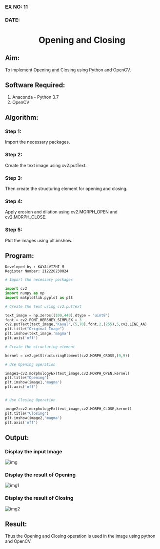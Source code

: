 ### EX NO: 11
### DATE:
# <p align="center">Opening and Closing</p>

## Aim:
To implement Opening and Closing using Python and OpenCV.

## Software Required:
1. Anaconda - Python 3.7
2. OpenCV

## Algorithm:
### Step 1:

Import the necessary packages.

### Step 2:

Create the text image using cv2.putText.

### Step 3:

Then create the structuring element for opening and closing.

### Step 4:

Apply erosion and dilation using cv2.MORPH_OPEN and cv2.MORPH_CLOSE.

### Step 5:

Plot the images using plt.imshow.

 
## Program:
```
Developed by : KAYALVIZHI M
Register Number: 212220230024
```
``` Python
# Import the necessary packages

import cv2
import numpy as np
import matplotlib.pyplot as plt

# Create the Text using cv2.putText

text_image = np.zeros((100,440),dtype = 'uint8')
font = cv2.FONT_HERSHEY_SIMPLEX = 3
cv2.putText(text_image,"Kayal",(5,70),font,2,(255),5,cv2.LINE_AA)
plt.title("Original Image")
plt.imshow(text_image,'magma')
plt.axis('off')

# Create the structuring element

kernel = cv2.getStructuringElement(cv2.MORPH_CROSS,(9,9))

# Use Opening operation

image1=cv2.morphologyEx(text_image,cv2.MORPH_OPEN,kernel)
plt.title("Opening")
plt.imshow(image1,'magma')
plt.axis('off')


# Use Closing Operation

image2=cv2.morphologyEx(text_image,cv2.MORPH_CLOSE,kernel)
plt.title("Closing")
plt.imshow(image2,'magma')
plt.axis('off')

```
## Output:

### Display the input Image

![img](https://user-images.githubusercontent.com/75413726/170830330-cec7127e-259b-47fc-9471-1316b5731d81.jpg)

### Display the result of Opening

![img1](https://user-images.githubusercontent.com/75413726/170830348-61108994-e0cf-428e-a9c9-0ed008f840e8.jpg)

### Display the result of Closing

![img2](https://user-images.githubusercontent.com/75413726/170830359-a6ff92bc-97ef-4fc5-be9d-c347dca678a5.jpg)

## Result:

Thus the Opening and Closing operation is used in the image using python and OpenCV.
